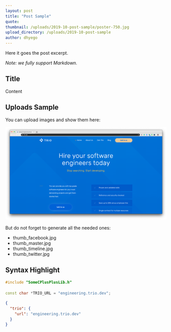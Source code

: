 ```yaml
---
layout: post
title: "Post Sample"
quote: 
thumbnail: /uploads/2019-10-post-sample/poster-750.jpg
upload_directory: /uploads/2019-10-post-sample
author: dhyego
---
```


Here it goes the post excerpt.

<!--more-->

*Note: we fully support Markdown.*

## Title
Content

## Uploads Sample
You can upload images and show them here:

![](/uploads/2019-10-post-sample/sample-1.png)

But do not forget to generate all the needed ones:

- thumb_facebook.jpg
- thumb_master.jpg
- thumb_timeline.jpg
- thumb_twitter.jpg

## Syntax Highlight
```cpp
#include "SomeCPlusPlusLib.h"

const char *TRIO_URL = "engineering.trio.dev";
```

```json
{
  "trio": {
    "url": "engineering.trio.dev"
  }
}
```
